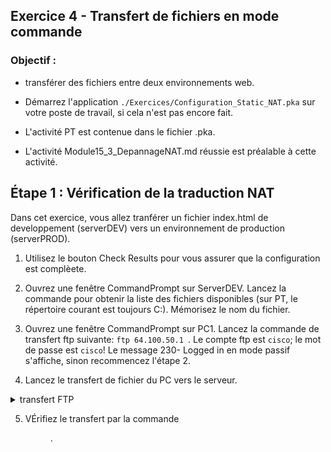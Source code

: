 ## Exercice 4 - Transfert de fichiers en mode commande 

### Objectif : 

- transférer des fichiers entre deux environnements web.

- Démarrez l'application  ```./Exercices/Configuration_Static_NAT.pka``` sur votre poste de travail, si cela n'est pas encore fait.

- L'activité  PT est contenue dans le fichier .pka. 

- L'activité  Module15_3_DepannageNAT.md réussie est préalable à cette activité. 

## Étape 1 : Vérification de la traduction NAT 

Dans cet exercice, vous allez tranférer un fichier index.html de developpement (serverDEV) vers un environnement de production (serverPROD).
1. Utilisez le bouton Check Results pour vous assurer que la configuration est complèete.

2.  Ouvrez une fenêtre CommandPrompt sur ServerDEV. Lancez la commande pour obtenir la liste des fichiers disponibles (sur PT, le répertoire courant est toujours C:\). Mémorisez le nom du fichier.

3.  Ouvrez une fenêtre CommandPrompt sur PC1. Lancez la commande de transfert ftp suivante: ```ftp 64.100.50.1 ```. Le compte ftp est ```cisco```; le mot de passe est ```cisco```! Le message 230- Logged in en mode passif s'affiche, sinon recommencez l'étape 2.

4. Lancez le transfert de fichier du PC vers le serveur.

<details>
    <summary>transfert FTP</summary>

![Transfert Vers le serveur](img/ftp_put.png)

</details>

5. VÉrifiez le transfert par la commande <Dir>.

